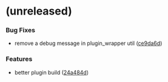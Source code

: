 <a name=""></a>
# (unreleased)


### Bug Fixes

* remove a debug message in plugin_wrapper util ([ce9da6d](https://github.com/metwork-framework/mfcom/commit/ce9da6d))


### Features

* better plugin build ([24a484d](https://github.com/metwork-framework/mfcom/commit/24a484d))



